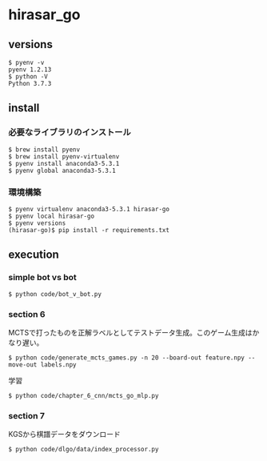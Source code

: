 # hirasar_go
## versions
```
$ pyenv -v
pyenv 1.2.13
$ python -V
Python 3.7.3
```

## install
### 必要なライブラリのインストール
```
$ brew install pyenv
$ brew install pyenv-virtualenv
$ pyenv install anaconda3-5.3.1
$ pyenv global anaconda3-5.3.1
```

### 環境構築
```
$ pyenv virtualenv anaconda3-5.3.1 hirasar-go
$ pyenv local hirasar-go
$ pyenv versions
(hirasar-go)$ pip install -r requirements.txt
```

## execution
### simple bot vs bot
```
$ python code/bot_v_bot.py
```

### section 6
MCTSで打ったものを正解ラベルとしてテストデータ生成。このゲーム生成はかなり遅い。

```
$ python code/generate_mcts_games.py -n 20 --board-out feature.npy --move-out labels.npy
```

学習
```
$ python code/chapter_6_cnn/mcts_go_mlp.py
```

### section 7
KGSから棋譜データをダウンロード
```
$ python code/dlgo/data/index_processor.py
```

